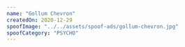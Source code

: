 ```yaml
---
name: "Gollum Chevron"
createdOn: 2020-12-29
spoofImage: "../../assets/spoof-ads/gollum-chevron.jpg"
spoofCategory: "PSYCHO"
---
```

